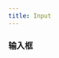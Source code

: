 ```yaml
---
title: Input
---
```


### 输入框

<script>
export default {
    data() {
        return {
            model: ""
        }
    }
}
</script>
<template>
    <ml-input v-model="model" clearable />
</template>
